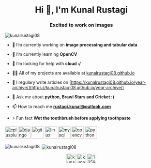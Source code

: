 <h1 align="center">Hi 👋, I'm Kunal Rustagi</h1>
<h3 align="center">Excited to work on images</h3>

<p align="left"> <img src="https://komarev.com/ghpvc/?username=kunalrustagi08" alt="kunalrustagi08" /> </p>

- 🔭 I’m currently working on **image processing and tabular data**

- 🌱 I’m currently learning **OpenCV**

- 🤝 I’m looking for help with **cloud :/**

- 👨‍💻 All of my projects are available at [kunalrustagi08.github.io](kunalrustagi08.github.io)

- 📝 I regulary write articles on [https://kunalrustagi08.github.io/year-archive/](https://kunalrustagi08.github.io/year-archive/)

- 💬 Ask me about **python, Brawl Stars and Cricket :)**

- 📫 How to reach me **rustagi.kunal@outlook.com**

- ⚡ Fun fact **Wet the toothbrush before applying toothpaste**

<p align="left"><img src="https://devicons.github.io/devicon/devicon.git/icons/cplusplus/cplusplus-original.svg" alt="cplusplus" width="40" height="40"/> <img src="https://devicons.github.io/devicon/devicon.git/icons/django/django-original.svg" alt="django" width="40" height="40"/> <img src="https://www.vectorlogo.zone/logos/git-scm/git-scm-icon.svg" alt="git" width="40" height="40"/> <img src="https://devicons.github.io/devicon/devicon.git/icons/linux/linux-original.svg" alt="linux" width="40" height="40"/> <img src="https://devicons.github.io/devicon/devicon.git/icons/mysql/mysql-original-wordmark.svg" alt="mysql" width="40" height="40"/> <img src="https://www.vectorlogo.zone/logos/opencv/opencv-icon.svg" alt="opencv" width="40" height="40"/> <img src="https://devicons.github.io/devicon/devicon.git/icons/python/python-original.svg" alt="python" width="40" height="40"/></p><p><img align="left" src="https://github-readme-stats.vercel.app/api/top-langs/?username=kunalrustagi08&layout=compact&hide=html" alt="kunalrustagi08" /></p>

<p>&nbsp;<img align="center" src="https://github-readme-stats.vercel.app/api?username=kunalrustagi08&show_icons=true" alt="kunalrustagi08" /></p>

<p align="center">
<a href="https://twitter.com/kunalr01" target="blank"><img align="center" src="https://cdn.jsdelivr.net/npm/simple-icons@3.0.1/icons/twitter.svg" alt="kunalr01" height="30" width="30" /></a>
<a href="https://linkedin.com/in/kunal-rustagi" target="blank"><img align="center" src="https://cdn.jsdelivr.net/npm/simple-icons@3.0.1/icons/linkedin.svg" alt="kunal-rustagi" height="30" width="30" /></a>
<a href="https://stackoverflow.com/users/13597577" target="blank"><img align="center" src="https://cdn.jsdelivr.net/npm/simple-icons@3.0.1/icons/stackoverflow.svg" alt="13597577" height="30" width="30" /></a>
</p>
